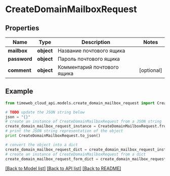 # CreateDomainMailboxRequest


## Properties
Name | Type | Description | Notes
------------ | ------------- | ------------- | -------------
**mailbox** | **object** | Название почтового ящика | 
**password** | **object** | Пароль почтового ящика | 
**comment** | **object** | Комментарий почтового ящика | [optional] 

## Example

```python
from timeweb_cloud_api.models.create_domain_mailbox_request import CreateDomainMailboxRequest

# TODO update the JSON string below
json = "{}"
# create an instance of CreateDomainMailboxRequest from a JSON string
create_domain_mailbox_request_instance = CreateDomainMailboxRequest.from_json(json)
# print the JSON string representation of the object
print CreateDomainMailboxRequest.to_json()

# convert the object into a dict
create_domain_mailbox_request_dict = create_domain_mailbox_request_instance.to_dict()
# create an instance of CreateDomainMailboxRequest from a dict
create_domain_mailbox_request_form_dict = create_domain_mailbox_request.from_dict(create_domain_mailbox_request_dict)
```
[[Back to Model list]](../README.md#documentation-for-models) [[Back to API list]](../README.md#documentation-for-api-endpoints) [[Back to README]](../README.md)


